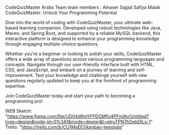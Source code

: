CodeQuizMaster
Arabs Team
team members :
Alnaser Sajjad
Safiya Malak
CodeQuizMaster: Unlock Your Programming Potential

Dive into the world of coding with CodeQuizMaster, your ultimate web-based learning companion. Developed using robust technologies like Java, Maven, and Spring Boot, and supported by a reliable MySQL backend, this interactive platform is designed to enhance your programming knowledge through engaging multiple-choice questions.

Whether you're a beginner or looking to polish your skills, CodeQuizMaster offers a wide array of questions across various programming languages and concepts. Navigate through our user-friendly interface built with HTML, CSS, and JavaScript, and embark on a journey of learning and self-improvement. Test your knowledge and challenge yourself with new questions regularly updated to keep you at the forefront of programming expertise.

Join CodeQuizMaster today and start your path to becoming a programming pro!

WEB Sketch: "https://www.figma.com/file/UD04dRmYFPDGMfU4PFmiKv/Untitled?type=design&node-id=0%3A1&mode=design&t=qtruTPN7hDebDlLs-1"
Trello: "https://trello.com/b/CU1MsEE1/kanban-template"
